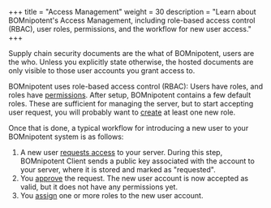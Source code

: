 +++
title = "Access Management"
weight = 30
description = "Learn about BOMnipotent's Access Management, including role-based access control (RBAC), user roles, permissions, and the workflow for new user access."
+++

Supply chain security documents are the what of BOMnipotent, users are the who. Unless you explicitly state otherwise, the hosted documents are only visible to those user accounts you grant access to.

BOMnipotent uses role-based access control (RBAC): Users have roles, and roles have [permissions](/client/manager/access-management/permissions/). After setup, BOMnipotent contains a few default roles. These are sufficient for managing the server, but to start accepting user request, you will probably want to [create](/client/manager/access-management/role-management/) at least one new role.

Once that is done, a typical workflow for introducing a new user to your BOMnipotent system is as follows:
1. A new user [requests access](/client/basics/account-creation/) to your server. During this step, BOMnipotent Client sends a public key associated with the account to your server, where it is stored and marked as "requested".
1. You [approve](/client/manager/access-management/user-management/) the request. The new user account is now accepted as valid, but it does not have any permissions yet.
1. You [assign](/client/manager/access-management/role-assignment/) one or more roles to the new user account.

